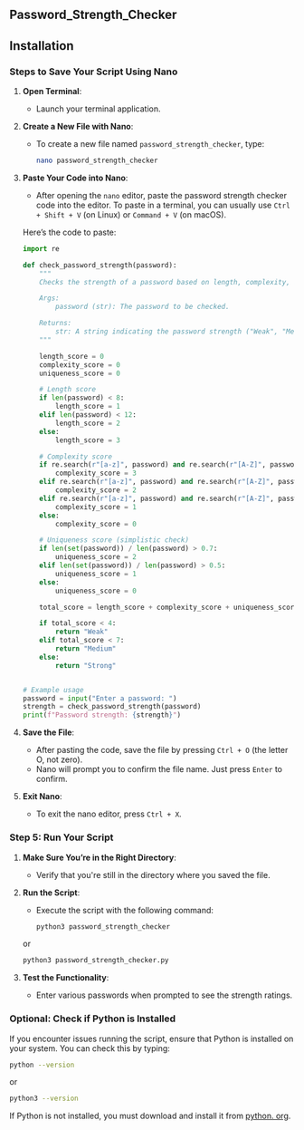 ## Password_Strength_Checker

## Installation 

### Steps to Save Your Script Using Nano

1. **Open Terminal**:
   - Launch your terminal application.

2. **Create a New File with Nano**:
   - To create a new file named `password_strength_checker`, type:
     ```bash
     nano password_strength_checker
     ```

3. **Paste Your Code into Nano**:
   - After opening the `nano` editor, paste the password strength checker code into the editor. To paste in a terminal, you can usually use `Ctrl + Shift + V` (on Linux) or `Command + V` (on macOS).

   Here’s the code to paste:

   ```python
   import re

   def check_password_strength(password):
       """
       Checks the strength of a password based on length, complexity, and uniqueness.

       Args:
           password (str): The password to be checked.

       Returns:
           str: A string indicating the password strength ("Weak", "Medium", "Strong").
       """

       length_score = 0
       complexity_score = 0
       uniqueness_score = 0

       # Length score
       if len(password) < 8:
           length_score = 1
       elif len(password) < 12:
           length_score = 2
       else:
           length_score = 3

       # Complexity score
       if re.search(r"[a-z]", password) and re.search(r"[A-Z]", password) and re.search(r"[0-9]", password) and re.search(r"[!@#$%^&*(),.?\":{}|<>]", password):
           complexity_score = 3
       elif re.search(r"[a-z]", password) and re.search(r"[A-Z]", password) and re.search(r"[0-9]", password):
           complexity_score = 2
       elif re.search(r"[a-z]", password) and re.search(r"[A-Z]", password):
           complexity_score = 1
       else:
           complexity_score = 0

       # Uniqueness score (simplistic check)
       if len(set(password)) / len(password) > 0.7:
           uniqueness_score = 2
       elif len(set(password)) / len(password) > 0.5:
           uniqueness_score = 1
       else:
           uniqueness_score = 0

       total_score = length_score + complexity_score + uniqueness_score

       if total_score < 4:
           return "Weak"
       elif total_score < 7:
           return "Medium"
       else:
           return "Strong"


   # Example usage
   password = input("Enter a password: ")
   strength = check_password_strength(password)
   print(f"Password strength: {strength}")
   ```

4. **Save the File**:
   - After pasting the code, save the file by pressing `Ctrl + O` (the letter O, not zero).
   - Nano will prompt you to confirm the file name. Just press `Enter` to confirm.

5. **Exit Nano**:
   - To exit the nano editor, press `Ctrl + X`.

### Step 5: Run Your Script

1. **Make Sure You’re in the Right Directory**:
   - Verify that you're still in the directory where you saved the file.

2. **Run the Script**:
   - Execute the script with the following command:
     ```bash
     python3 password_strength_checker
     
   or
   
     ```bash
     python3 password_strength_checker.py
     ```
     

4. **Test the Functionality**:
   - Enter various passwords when prompted to see the strength ratings.

### Optional: Check if Python is Installed

If you encounter issues running the script, ensure that Python is installed on your system. You can check this by typing:

```bash
python --version
```
or
```bash
python3 --version
```

If Python is not installed, you must download and install it from [python. org](https://www.python.org/downloads/).








